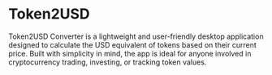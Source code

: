 # Token2USD
Token2USD Converter is a lightweight and user-friendly desktop application designed to calculate the USD equivalent of tokens based on their current price. Built with simplicity in mind, the app is ideal for anyone involved in cryptocurrency trading, investing, or tracking token values.
